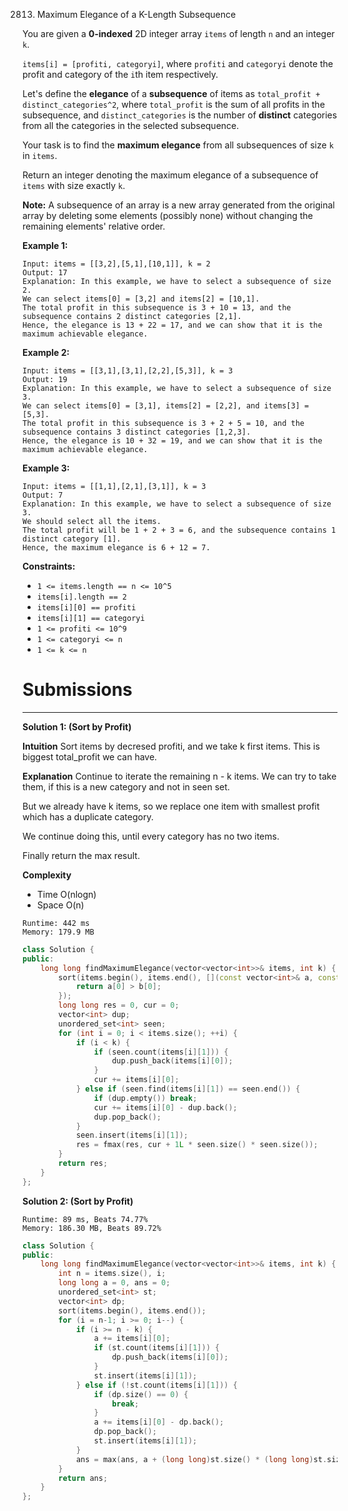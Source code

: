 2813. Maximum Elegance of a K-Length Subsequence

You are given a **0-indexed** 2D integer array `items` of length `n` and an integer `k`.

`items[i] = [profiti, categoryi]`, where `profiti` and `categoryi` denote the profit and category of the `i`th item respectively.

Let's define the **elegance** of a **subsequence** of items as `total_profit + distinct_categories^2`, where `total_profit` is the sum of all profits in the subsequence, and `distinct_categories` is the number of **distinct** categories from all the categories in the selected subsequence.

Your task is to find the **maximum elegance** from all subsequences of size `k` in `items`.

Return an integer denoting the maximum elegance of a subsequence of `items` with size exactly `k`.

**Note:** A subsequence of an array is a new array generated from the original array by deleting some elements (possibly none) without changing the remaining elements' relative order.

 

**Example 1:**
```
Input: items = [[3,2],[5,1],[10,1]], k = 2
Output: 17
Explanation: In this example, we have to select a subsequence of size 2.
We can select items[0] = [3,2] and items[2] = [10,1].
The total profit in this subsequence is 3 + 10 = 13, and the subsequence contains 2 distinct categories [2,1].
Hence, the elegance is 13 + 22 = 17, and we can show that it is the maximum achievable elegance. 
```

**Example 2:**
```
Input: items = [[3,1],[3,1],[2,2],[5,3]], k = 3
Output: 19
Explanation: In this example, we have to select a subsequence of size 3. 
We can select items[0] = [3,1], items[2] = [2,2], and items[3] = [5,3]. 
The total profit in this subsequence is 3 + 2 + 5 = 10, and the subsequence contains 3 distinct categories [1,2,3]. 
Hence, the elegance is 10 + 32 = 19, and we can show that it is the maximum achievable elegance.
```

**Example 3:**
```
Input: items = [[1,1],[2,1],[3,1]], k = 3
Output: 7
Explanation: In this example, we have to select a subsequence of size 3. 
We should select all the items. 
The total profit will be 1 + 2 + 3 = 6, and the subsequence contains 1 distinct category [1]. 
Hence, the maximum elegance is 6 + 12 = 7.  
```

**Constraints:**

* `1 <= items.length == n <= 10^5`
* `items[i].length == 2`
* `items[i][0] == profiti`
* `items[i][1] == categoryi`
* `1 <= profiti <= 10^9`
* `1 <= categoryi <= n `
* `1 <= k <= n`

# Submissions
---
**Solution 1: (Sort by Profit)**

__Intuition__
Sort items by decresed profiti,
and we take k first items.
This is biggest total_profit we can have.


__Explanation__
Continue to iterate the remaining n - k items.
We can try to take them,
if this is a new category and not in seen set.

But we already have k items,
so we replace one item with smallest profit
which has a duplicate category.

We continue doing this,
until every category has no two items.

Finally return the max result.


__Complexity__
* Time O(nlogn)
* Space O(n)

```
Runtime: 442 ms
Memory: 179.9 MB
```
```c++
class Solution {
public:
    long long findMaximumElegance(vector<vector<int>>& items, int k) {
        sort(items.begin(), items.end(), [](const vector<int>& a, const vector<int>& b) {
            return a[0] > b[0];
        });
        long long res = 0, cur = 0;
        vector<int> dup;
        unordered_set<int> seen;
        for (int i = 0; i < items.size(); ++i) {
            if (i < k) {
                if (seen.count(items[i][1])) {
                    dup.push_back(items[i][0]);
                }
                cur += items[i][0];
            } else if (seen.find(items[i][1]) == seen.end()) {
                if (dup.empty()) break;
                cur += items[i][0] - dup.back();
                dup.pop_back();
            }
            seen.insert(items[i][1]);
            res = fmax(res, cur + 1L * seen.size() * seen.size());
        }
        return res;
    }
};
```

**Solution 2: (Sort by Profit)**
```
Runtime: 89 ms, Beats 74.77%
Memory: 186.30 MB, Beats 89.72%
```
```c++
class Solution {
public:
    long long findMaximumElegance(vector<vector<int>>& items, int k) {
        int n = items.size(), i;
        long long a = 0, ans = 0;
        unordered_set<int> st;
        vector<int> dp;
        sort(items.begin(), items.end());
        for (i = n-1; i >= 0; i--) {
            if (i >= n - k) {
                a += items[i][0];
                if (st.count(items[i][1])) {
                    dp.push_back(items[i][0]);
                }
                st.insert(items[i][1]);
            } else if (!st.count(items[i][1])) {
                if (dp.size() == 0) {
                    break;
                }
                a += items[i][0] - dp.back();
                dp.pop_back();
                st.insert(items[i][1]);
            }
            ans = max(ans, a + (long long)st.size() * (long long)st.size());
        }
        return ans;
    }
};
```
